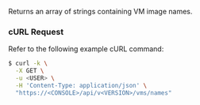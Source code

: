 Returns an array of strings containing VM image names.


### cURL Request

Refer to the following example cURL command:

```bash
$ curl -k \
  -X GET \
  -u <USER> \
  -H 'Content-Type: application/json' \
  "https://<CONSOLE>/api/v<VERSION>/vms/names"
```
